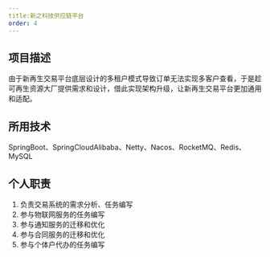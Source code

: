 ```yaml
---
title:新之科技供应链平台
order: 4
---
```


## 项目描述 
由于新再生交易平台底层设计的多租户模式导致订单无法实现多客户查看，于是趁可再生资源大厂提供需求和设计，借此实现架构升级，让新再生交易平台更加通用和适配。
## 所用技术
SpringBoot、SpringCloudAlibaba、Netty、Nacos、RocketMQ、Redis、MySQL
## 个人职责

1. 负责交易系统的需求分析、任务编写
2. 参与物联网服务的任务编写
3. 参与通知服务的迁移和优化
4. 参与合同服务的迁移和优化
5. 参与个体户代办的任务编写

